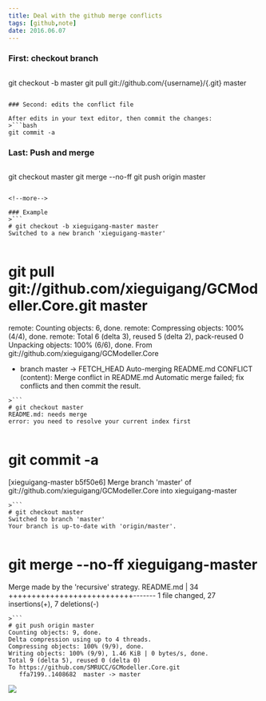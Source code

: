 ```yaml
---
title: Deal with the github merge conflicts
tags: [github,note]
date: 2016.06.07
---
```


### First: checkout branch

>```bash
git checkout -b <branch-name> master
git pull git://github.com/{username}/{<repo>.git} master
```

### Second: edits the conflict file

After edits in your text editor, then commit the changes:
>```bash
git commit -a
```

### Last: Push and merge

>```bash
git checkout master
git merge --no-ff <branch-name>
git push origin master
```

<!--more-->

### Example
>```
# git checkout -b xieguigang-master master
Switched to a new branch 'xieguigang-master'
```
>```
# git pull git://github.com/xieguigang/GCModeller.Core.git master
remote: Counting objects: 6, done.
remote: Compressing objects: 100% (4/4), done.
remote: Total 6 (delta 3), reused 5 (delta 2), pack-reused 0
Unpacking objects: 100% (6/6), done.
From git://github.com/xieguigang/GCModeller.Core
 * branch            master     -> FETCH_HEAD
Auto-merging README.md
CONFLICT (content): Merge conflict in README.md
Automatic merge failed; fix conflicts and then commit the result.
```
>```
# git checkout master
README.md: needs merge
error: you need to resolve your current index first
```
>```
# git commit -a
[xieguigang-master b5f50e6] Merge branch 'master' of git://github.com/xieguigang/GCModeller.Core into xieguigang-master
```
>```
# git checkout master
Switched to branch 'master'
Your branch is up-to-date with 'origin/master'.
```
>```
# git merge --no-ff xieguigang-master
Merge made by the 'recursive' strategy.
 README.md | 34 +++++++++++++++++++++++++++-------
 1 file changed, 27 insertions(+), 7 deletions(-)
```
>```
# git push origin master
Counting objects: 9, done.
Delta compression using up to 4 threads.
Compressing objects: 100% (9/9), done.
Writing objects: 100% (9/9), 1.46 KiB | 0 bytes/s, done.
Total 9 (delta 5), reused 0 (delta 0)
To https://github.com/SMRUCC/GCModeller.Core.git
   ffa7199..1408682  master -> master
```

![](https://raw.githubusercontent.com/xieguigang/VisualBasic_AppFramework/master/guides/MergeGthubConflicts-example.png)